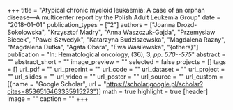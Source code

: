 +++
title = "Atypical chronic myeloid leukaemia: A case of an orphan disease—A multicenter report by the Polish Adult Leukemia Group"
date = "2018-01-01"
publication_types = ["2"]
authors = ["Joanna Drozd-Sokolowska", "Krzysztof Madry", "Anna Waszczuk-Gajda", "Przemyslaw Biecek", "Pawel Szwedyk", "Katarzyna Budziszewska", "Magdalena Razny", "Magdalena Dutka", "Agata Obara", "Ewa Wasilewska", "{others}"]
publication = "In: Hematological oncology, (36), 3, _pp. 570--575_"
abstract = ""
abstract_short = ""
image_preview = ""
selected = false
projects = []
tags = []
url_pdf = ""
url_preprint = ""
url_code = ""
url_dataset = ""
url_project = ""
url_slides = ""
url_video = ""
url_poster = ""
url_source = ""
url_custom = [{name = "Google Scholar", url = "https://scholar.google.pl/scholar?cites=8536516463335915273"}]
math = true
highlight = true
[header]
image = ""
caption = ""
+++
